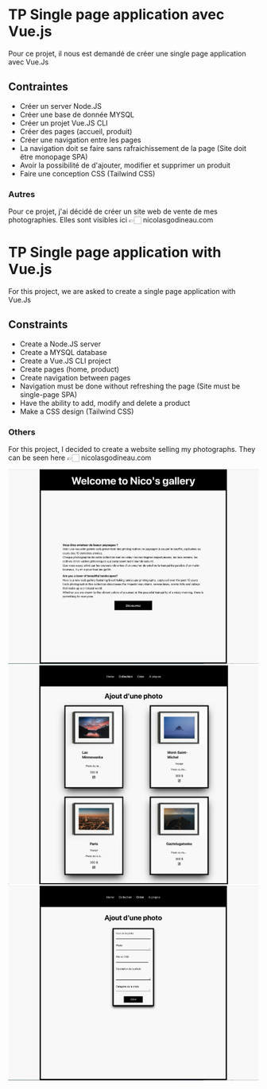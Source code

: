 # TP Single page application avec Vue.js

Pour ce projet, il nous est demandé de créer une single page application avec Vue.Js

## Contraintes

-   Créer un server Node.JS
-   Créer une base de donnée MYSQL
-   Créer un projet Vue.JS CLI
-   Créer des pages (accueil, produit)
-   Créer une navigation entre les pages
-   La navigation doit se faire sans rafraichissement de la page (Site doit être monopage SPA)
-   Avoir la possibilité de d'ajouter, modifier et supprimer un produit
-   Faire une conception CSS (Tailwind CSS)

### Autres

Pour ce projet, j'ai décidé de créer un site web de vente de mes photographies.
Elles sont visibles ici 👉🏻 nicolasgodineau.com

# TP Single page application with Vue.js

For this project, we are asked to create a single page application with Vue.Js

## Constraints

-   Create a Node.JS server
-   Create a MYSQL database
-   Create a Vue.JS CLI project
-   Create pages (home, product)
-   Create navigation between pages
-   Navigation must be done without refreshing the page (Site must be single-page SPA)
-   Have the ability to add, modify and delete a product
-   Make a CSS design (Tailwind CSS)

### Others

For this project, I decided to create a website selling my photographs.
They can be seen here 👉🏻 nicolasgodineau.com

![Page index](./screenshot/Index.jpeg)
![Page gallery](./screenshot/Gallery.jpeg)
![Page add](./screenshot/Add.jpeg)
